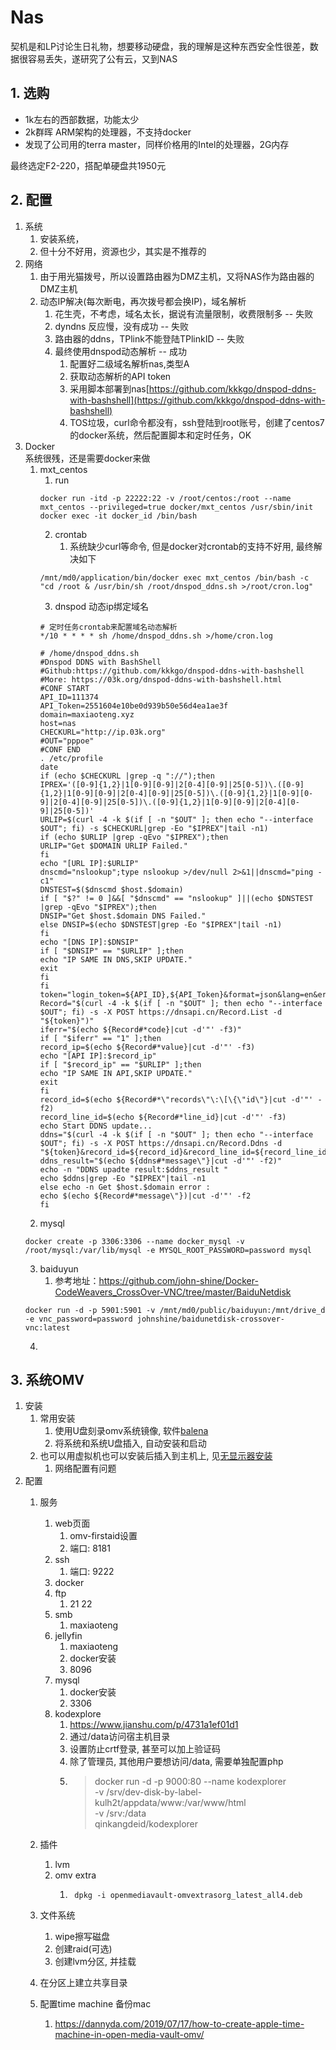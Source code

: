 # Nas

契机是和LP讨论生日礼物，想要移动硬盘，我的理解是这种东西安全性很差，数据很容易丢失，遂研究了公有云，又到NAS

## 1. 选购
- 1k左右的西部数据，功能太少
- 2k群晖  ARM架构的处理器，不支持docker
- 发现了公司用的terra master，同样价格用的Intel的处理器，2G内存

最终选定F2-220，搭配单硬盘共1950元

## 2. 配置
1. 系统
   1. 安装系统，
   2. 但十分不好用，资源也少，其实是不推荐的
2. 网络
   1. 由于用光猫拨号，所以设置路由器为DMZ主机，又将NAS作为路由器的DMZ主机
   2. 动态IP解决(每次断电，再次拨号都会换IP)，域名解析
      1. 花生壳，不考虑，域名太长，据说有流量限制，收费限制多  -- 失败
      2. dyndns 反应慢，没有成功  -- 失败
      3. 路由器的ddns，TPlink不能登陆TPlinkID  -- 失败
      4. 最终使用dnspod动态解析  -- 成功
         1. 配置好二级域名解析nas,类型A
         2. 获取动态解析的API token
         3. 采用脚本部署到nas[https://github.com/kkkgo/dnspod-ddns-with-bashshell](https://github.com/kkkgo/dnspod-ddns-with-bashshell)
         4. TOS垃圾，curl命令都没有，ssh登陆到root账号，创建了centos7的docker系统，然后配置脚本和定时任务，OK
3. Docker  
系统很残，还是需要docker来做
   1. mxt_centos
      1. run
        ```
        docker run -itd -p 22222:22 -v /root/centos:/root --name mxt_centos --privileged=true docker/mxt_centos /usr/sbin/init
        docker exec -it docker_id /bin/bash
        ```
      2. crontab
         1. 系统缺少curl等命令, 但是docker对crontab的支持不好用, 最终解决如下
        ```
        /mnt/md0/application/bin/docker exec mxt_centos /bin/bash -c "cd /root & /usr/bin/sh /root/dnspod_ddns.sh >/root/cron.log"
        ```
      3. dnspod 动态ip绑定域名
        ```
        # 定时任务crontab来配置域名动态解析
        */10 * * * * sh /home/dnspod_ddns.sh >/home/cron.log

        # /home/dnspod_ddns.sh
        #Dnspod DDNS with BashShell
        #Github:https://github.com/kkkgo/dnspod-ddns-with-bashshell
        #More: https://03k.org/dnspod-ddns-with-bashshell.html
        #CONF START
        API_ID=111374
        API_Token=2551604e10be0d939b50e56d4ea1ae3f
        domain=maxiaoteng.xyz
        host=nas
        CHECKURL="http://ip.03k.org"
        #OUT="pppoe"
        #CONF END
        . /etc/profile
        date
        if (echo $CHECKURL |grep -q "://");then
        IPREX='([0-9]{1,2}|1[0-9][0-9]|2[0-4][0-9]|25[0-5])\.([0-9]{1,2}|1[0-9][0-9]|2[0-4][0-9]|25[0-5])\.([0-9]{1,2}|1[0-9][0-9]|2[0-4][0-9]|25[0-5])\.([0-9]{1,2}|1[0-9][0-9]|2[0-4][0-9]|25[0-5])'
        URLIP=$(curl -4 -k $(if [ -n "$OUT" ]; then echo "--interface $OUT"; fi) -s $CHECKURL|grep -Eo "$IPREX"|tail -n1)
        if (echo $URLIP |grep -qEvo "$IPREX");then
        URLIP="Get $DOMAIN URLIP Failed."
        fi
        echo "[URL IP]:$URLIP"
        dnscmd="nslookup";type nslookup >/dev/null 2>&1||dnscmd="ping -c1"
        DNSTEST=$($dnscmd $host.$domain)
        if [ "$?" != 0 ]&&[ "$dnscmd" == "nslookup" ]||(echo $DNSTEST |grep -qEvo "$IPREX");then
        DNSIP="Get $host.$domain DNS Failed."
        else DNSIP=$(echo $DNSTEST|grep -Eo "$IPREX"|tail -n1)
        fi
        echo "[DNS IP]:$DNSIP"
        if [ "$DNSIP" == "$URLIP" ];then
        echo "IP SAME IN DNS,SKIP UPDATE."
        exit
        fi
        fi
        token="login_token=${API_ID},${API_Token}&format=json&lang=en&error_on_empty=yes&domain=${domain}&sub_domain=${host}"
        Record="$(curl -4 -k $(if [ -n "$OUT" ]; then echo "--interface $OUT"; fi) -s -X POST https://dnsapi.cn/Record.List -d "${token}")"
        iferr="$(echo ${Record#*code}|cut -d'"' -f3)"
        if [ "$iferr" == "1" ];then
        record_ip=$(echo ${Record#*value}|cut -d'"' -f3)
        echo "[API IP]:$record_ip"
        if [ "$record_ip" == "$URLIP" ];then
        echo "IP SAME IN API,SKIP UPDATE."
        exit
        fi
        record_id=$(echo ${Record#*\"records\"\:\[\{\"id\"}|cut -d'"' -f2)
        record_line_id=$(echo ${Record#*line_id}|cut -d'"' -f3)
        echo Start DDNS update...
        ddns="$(curl -4 -k $(if [ -n "$OUT" ]; then echo "--interface $OUT"; fi) -s -X POST https://dnsapi.cn/Record.Ddns -d "${token}&record_id=${record_id}&record_line_id=${record_line_id}")"
        ddns_result="$(echo ${ddns#*message\"}|cut -d'"' -f2)"
        echo -n "DDNS upadte result:$ddns_result "
        echo $ddns|grep -Eo "$IPREX"|tail -n1
        else echo -n Get $host.$domain error :
        echo $(echo ${Record#*message\"})|cut -d'"' -f2
        fi
        ``` 
   2. mysql
    ```
    docker create -p 3306:3306 --name docker_mysql -v /root/mysql:/var/lib/mysql -e MYSQL_ROOT_PASSWORD=password mysql
    ``` 
   3. baiduyun
      1. 参考地址：https://github.com/john-shine/Docker-CodeWeavers_CrossOver-VNC/tree/master/BaiduNetdisk
    ```
    docker run -d -p 5901:5901 -v /mnt/md0/public/baiduyun:/mnt/drive_d -e vnc_password=password johnshine/baidunetdisk-crossover-vnc:latest
    ``` 
   4. 


## 3. 系统OMV
1. 安装
    1. 常用安装
        1. 使用U盘刻录omv系统镜像, 软件[balena](https://www.balena.io/etcher/)
        2. 将系统和系统U盘插入, 自动安装和启动 
    2. 也可以用虚拟机也可以安装后插入到主机上, 见[无显示器安装](https://forum.openmediavault.org/index.php/Thread/3453-Installing-OMV-w-o-keyboard-and-monitor-using-VirtualBox/)
        1. 网络配置有问题
2. 配置
    1. 服务
        1. web页面
            1. omv-firstaid设置
            2. 端口: 8181
        2. ssh
            1. 端口: 9222
        3. docker
        4. ftp
            1. 21 22
        5. smb
            1. maxiaoteng
        6. jellyfin
            1. maxiaoteng
            2. docker安装
            3. 8096
        7. mysql
            1. docker安装
            2. 3306
        8. kodexplore
            1. https://www.jianshu.com/p/4731a1ef01d1
            2. 通过/data访问宿主机目录
            3. 设置防止crtf登录, 甚至可以加上验证码
            4. 除了管理员, 其他用户要想访问/data, 需要单独配置php
            5. >docker run -d -p 9000:80 --name kodexplorer  \
                -v /srv/dev-disk-by-label-kulh2t/appdata/www:/var/www/html  \
                -v /srv:/data  \
                qinkangdeid/kodexplorer

    2. 插件
        1. lvm
        2. omv extra
            1. ```wget http://omv-extras.org/openmediavault-omvextrasorg_latest_all4.deb
                dpkg -i openmediavault-omvextrasorg_latest_all4.deb
                ```
    3. 文件系统
        1. wipe擦写磁盘
        2. 创建raid(可选)
        3. 创建lvm分区, 并挂载
    4. 在分区上建立共享目录
    5. 配置time machine 备份mac
        1. https://dannyda.com/2019/07/17/how-to-create-apple-time-machine-in-open-media-vault-omv/